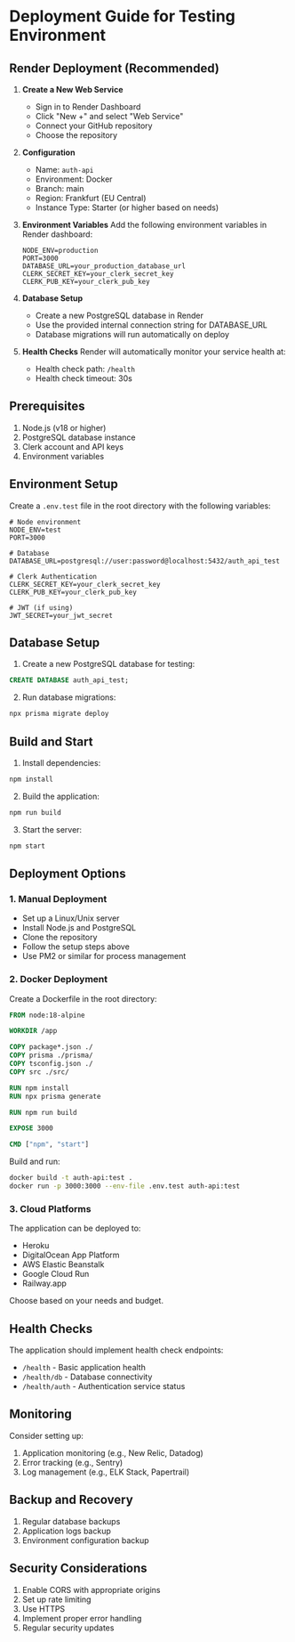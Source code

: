 # Deployment Guide for Testing Environment

## Render Deployment (Recommended)

1. **Create a New Web Service**
   - Sign in to Render Dashboard
   - Click "New +" and select "Web Service"
   - Connect your GitHub repository
   - Choose the repository

2. **Configuration**
   - Name: `auth-api`
   - Environment: Docker
   - Branch: main
   - Region: Frankfurt (EU Central)
   - Instance Type: Starter (or higher based on needs)

3. **Environment Variables**
   Add the following environment variables in Render dashboard:
   ```
   NODE_ENV=production
   PORT=3000
   DATABASE_URL=your_production_database_url
   CLERK_SECRET_KEY=your_clerk_secret_key
   CLERK_PUB_KEY=your_clerk_pub_key
   ```

4. **Database Setup**
   - Create a new PostgreSQL database in Render
   - Use the provided internal connection string for DATABASE_URL
   - Database migrations will run automatically on deploy

5. **Health Checks**
   Render will automatically monitor your service health at:
   - Health check path: `/health`
   - Health check timeout: 30s

## Prerequisites

1. Node.js (v18 or higher)
2. PostgreSQL database instance
3. Clerk account and API keys
4. Environment variables

## Environment Setup

Create a `.env.test` file in the root directory with the following variables:

```env
# Node environment
NODE_ENV=test
PORT=3000

# Database
DATABASE_URL=postgresql://user:password@localhost:5432/auth_api_test

# Clerk Authentication
CLERK_SECRET_KEY=your_clerk_secret_key
CLERK_PUB_KEY=your_clerk_pub_key

# JWT (if using)
JWT_SECRET=your_jwt_secret
```

## Database Setup

1. Create a new PostgreSQL database for testing:

```sql
CREATE DATABASE auth_api_test;
```

2. Run database migrations:

```bash
npx prisma migrate deploy
```

## Build and Start

1. Install dependencies:

```bash
npm install
```

2. Build the application:

```bash
npm run build
```

3. Start the server:

```bash
npm start
```

## Deployment Options

### 1. Manual Deployment

- Set up a Linux/Unix server
- Install Node.js and PostgreSQL
- Clone the repository
- Follow the setup steps above
- Use PM2 or similar for process management

### 2. Docker Deployment

Create a Dockerfile in the root directory:

```dockerfile
FROM node:18-alpine

WORKDIR /app

COPY package*.json ./
COPY prisma ./prisma/
COPY tsconfig.json ./
COPY src ./src/

RUN npm install
RUN npx prisma generate

RUN npm run build

EXPOSE 3000

CMD ["npm", "start"]
```

Build and run:

```bash
docker build -t auth-api:test .
docker run -p 3000:3000 --env-file .env.test auth-api:test
```

### 3. Cloud Platforms

The application can be deployed to:

- Heroku
- DigitalOcean App Platform
- AWS Elastic Beanstalk
- Google Cloud Run
- Railway.app

Choose based on your needs and budget.

## Health Checks

The application should implement health check endpoints:

- `/health` - Basic application health
- `/health/db` - Database connectivity
- `/health/auth` - Authentication service status

## Monitoring

Consider setting up:

1. Application monitoring (e.g., New Relic, Datadog)
2. Error tracking (e.g., Sentry)
3. Log management (e.g., ELK Stack, Papertrail)

## Backup and Recovery

1. Regular database backups
2. Application logs backup
3. Environment configuration backup

## Security Considerations

1. Enable CORS with appropriate origins
2. Set up rate limiting
3. Use HTTPS
4. Implement proper error handling
5. Regular security updates
